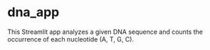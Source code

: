 # dna_app
This Streamlit app analyzes a given DNA sequence and counts the occurrence of each nucleotide (A, T, G, C).
